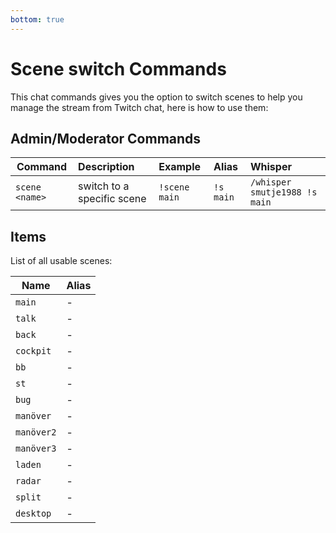 ```yaml
---
bottom: true
---
```


# Scene switch Commands

This chat commands gives you the option to switch scenes to help you manage the stream from Twitch chat, here is how to use them:

## Admin/Moderator Commands

| **Command**    | **Description**            | **Example**   | **Alias** | **Whisper**                   |
|----------------|:---------------------------|:--------------|:----------|:------------------------------|
| `scene <name>` | switch to a specific scene | `!scene main` | `!s main` | `/whisper smutje1988 !s main` |

## Items

List of all usable scenes:

| **Name**   | **Alias** |
|------------|:----------|
| `main`     | -         |
| `talk`     | -         |
| `back`     | -         |
| `cockpit`  | -         |
| `bb`       | -         |
| `st`       | -         |
| `bug`      | -         |
| `manöver`  | -         |
| `manöver2` | -         |
| `manöver3` | -         |
| `laden`    | -         |
| `radar`    | -         |
| `split`    | -         |
| `desktop`  | -         |